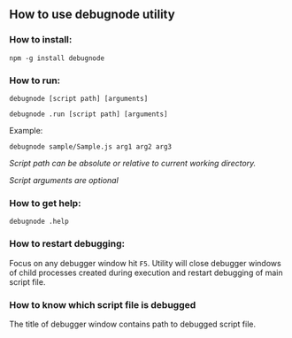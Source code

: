 ## How to use debugnode utility

### How to install:
 
```npm -g install debugnode```

### How to run:

```debugnode [script path] [arguments]```

```debugnode .run [script path] [arguments]```

Example:

```debugnode sample/Sample.js arg1 arg2 arg3```

*Script path can be absolute or relative to current working directory.*

*Script arguments are optional*

### How to get help:

```debugnode .help```

### How to restart debugging:

Focus on any debugger window hit `F5`. Utility will close debugger windows of child processes created during execution and restart debugging of main script file.


### How to know which script file is debugged

The title of debugger window contains path to debugged script file.